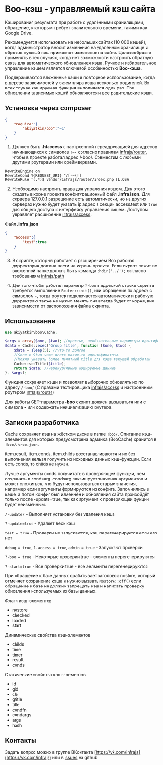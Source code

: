 # Boo-кэш - управляемый кэш сайта
 Кэширования результата при работе с удалёнными хранилищами, обращение, к которым требует значительного времени, такими как Google Drive. 

Рекомендуется использовать на небольших сайтах (10 000 кэшей), когда администратор вносит изменения на удалённом хранилище и сбросив нужный кэш применяет изменения на сайте. Целесообразно применять в тех случаях, когда нет возможности настроить обратную связь для автоматического обновлениея кэша. Ручное и избирательное управление кэшем является ключевой особенностью **Boo-кэша**. 

Поддерживаются вложенные кэши и повторное исплользование, когда в дереве зависимостей у экземпляра кэша несколько родителей. Во всех случае кэшируемая функция выполняется один раз. При обновлении зависимых кэшей обновляются и все родительские кэши.

## Установка через composer

```json
{
	"require":{
		"akiyatkin/boo":"~1"
	}
}
```

1. Должен быть **.htaccess** с настроенной переадресацией для адресов начинающихся с символов ```!~-``` согласно правилам [infrajs/router](https://github.com/infrajs/router), чтобы в проекте работал адрес /-boo/. Совместим с любыми другими роутерами или фреймворками.
```
RewriteEngine on
RewriteCond %{REQUEST_URI} ^/[-~\!]
RewriteRule ^(.*)$ vendor/infrajs/router/index.php [L,QSA]
```

2. Необходимо настроить права для упраления кэшем. Для этого создать в корне проекта конфигурационный файл **.infra.json**. Для сервера 127.0.0.1 разрешение есть автоматически, но на других серверах нужно будет указать ip адрес в секции access.test или ```true``` для общего доступа к интерфейсу управления кэшем. Доступом управляет расширение [infrajs/access](https://github.com/infrajs/access).

Файл **.infra.json**
```json
{
	"access":{
		"test":true
	}
}
```

3. В скрипте, который работает с расширением Boo рабочая дирректория должна вести на корень проекта. Если скрипт лежит во вложенной папке должна быть команда ```chdir('../');``` согласно требованиям [infrajs/path](https://github.com/infrajs/path)

4. Для того чтобы работал параметр ```?-boo``` в адресной строке скрипта требуется выполнение ```Router::init()```, или обращение по адресу с символом **-**, тогда роутер подключается автоматически и рабочую дирректрию также не нужно менять она всегда будет от корня, вне зависимости от расположения файла скрипта.

## Использование

```php
use akiyatkin\boo\Cache;

$args = array($one, $two); //простые, необязательные параметры идентифицирующие кэш
$data = Cache::exec('Group title', function ($one, $two) {
    $data = sleep(5); //Что-то долгое
    //$one и $two чаще всего какие-то идентификаторы.
    //Можно указать более понятный title для кэша текущей обработки
    Cache::setTitle($title);
    return $data; //нерекурсивные кэшируемые данные
}, $args);
``` 
Функция сохраняет кэши и позволяет выборочно обновлять их по адресу ```/-boo/``` (С правами тестировщика [infrajs/access](https://github.com/infrajs/access) и настроенным роутером [infrajs/router](https://github.com/infrajs/router))

Для работы GET-параметра **-boo** скрипт должен вызываться или с символа **-** или содержать [инициализацию роутера](https://github.com/infrajs/router/blob/master/README.md#%D0%98%D0%BD%D0%B8%D1%86%D0%B8%D0%B0%D0%BB%D0%B8%D0%B7%D0%B0%D1%86%D0%B8%D1%8F-%D1%80%D0%BE%D1%83%D1%82%D0%B5%D1%80%D0%B0-%D0%B2-%D1%81%D0%BA%D1%80%D0%B8%D0%BF%D1%82%D0%B5). 

## Записки разработчика
Cache сохраняет кэш на жёстком диске в папке ```!boo/```. Описание кэш-элементов для которых предусмотрена админка (BooCache) хранится в ```!boo/.tree.json```.

item.result, item.conds, item.childs восстанавливаются и их без выполнения нельзя получить из исходных данных кэш-функции. Если есть conds, то childs не нужен.

Лучше аргументы conds получитать в проверяющей функции, чем сохранять в condsarg. condsarg закэишрует значения аргументов и может сложиться, что будут использоваться старые значения, например если аргументы формируются из конфига. Запомнились в кэше, а потом конфиг был изменнён и обновления сайта произойдёт только после -update=true, так как аргумент к проверяющей фукции будет неизменным.


```/-update/``` - Выполняет установку без удаления кэша

```?-update=true``` - Удаляет весь кэш

```test = true``` - Проверки не запускаются, кэш перегенерируется если его нет

```debug = true```, ```?-access = true```, ```admin = true``` - Запускают проверки

```?-boo = true``` - Некоторые проверки true - элементы перегенерируются

```?-start=true``` - Все проверки true - все эелменты перегенерируются

При обращение к базе данных срабатывает заголовок nostore, который отменяет сохранение кэша и нужно вызвать ```Nostore::off()``` если обращение к базе не должно запрещать кэш и написать проверку обновления используемых из базы данных.

Флаги кэш-элементов
- nostore
- checked
- loaded
- start

Динамические свойства кэш-элементов
- childs
- time
- timer
- result
- conds

Статические свойства кэш-элементов
- id
- gid
- cls
- gtitle
- title
- condfn
- condargs
- args
- hash

## Контакты
Задать вопрос можно в группе ВКонтакта [https://vk.com/infrajs](https://vk.com/infrajs) или в [issues](https://github.com/akiyatkin/boo/issues) на github.
